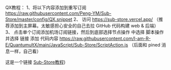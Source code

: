 QX教程：
1、将以下内容添加到重写订阅
https://raw.githubusercontent.com/Peng-YM/Sub-Store/master/config/QX.snippet
2、 访问 https://sub-store.vercel.app/ （推荐添加到主屏幕。太敏感担心安全的自己去拉 GitHub 代码构建 web & 后端）
3、 点击单个订阅添加机场订阅链接，然后到底部选择节点操作 中选择 脚本操作 并选择 链接 添加 代码内容
https://raw.githubusercontent.com/I-am-R-E/QuantumultX/main/JavaScript/Sub-Store/ScriptAction.js
（后面和 pined 消息一样，自己看）

这是一个链接 [Sub-Store教程](https://www.notion.so/Sub-Store-6259586994d34c11a4ced5c406264b46))
